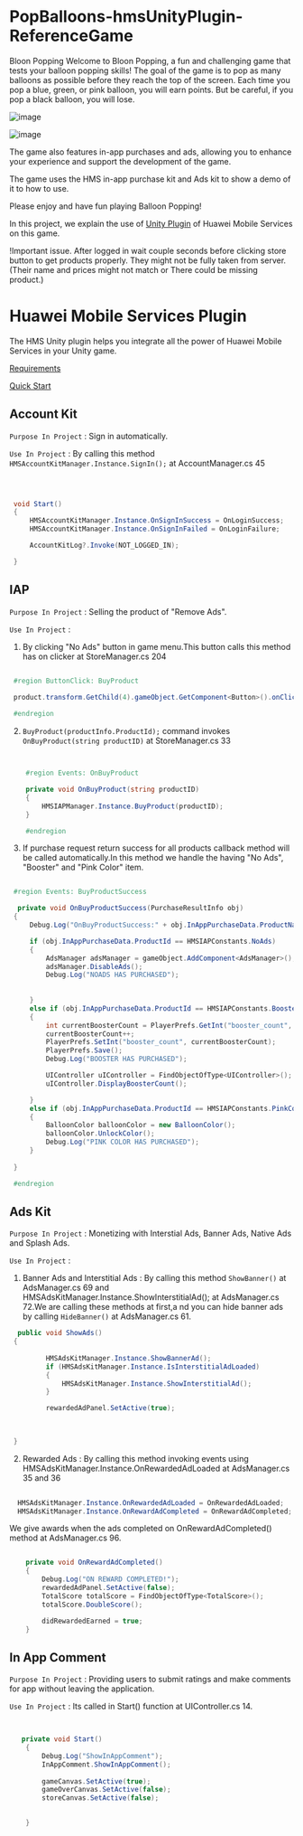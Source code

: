 # PopBalloons-hmsUnityPlugin-ReferenceGame

Bloon Popping
Welcome to Bloon Popping, a fun and challenging game that tests your balloon popping skills! The goal of the game is to pop as many balloons as possible before they reach the top of the screen. Each time you pop a blue, green, or pink balloon, you will earn points. But be careful, if you pop a black balloon, you will lose.

![image](https://user-images.githubusercontent.com/41302444/212833336-379f9744-234c-41f9-a3b1-e5bca7090fa2.png)

![image](https://user-images.githubusercontent.com/41302444/212833190-836b31c5-f044-40ab-ad61-e9dca4c928b8.png)



The game also features in-app purchases and ads, allowing you to enhance your experience and support the development of the game.

The game uses the HMS in-app purchase kit and Ads kit to show a demo of it to how to use.

Please enjoy and have fun playing Balloon Popping!

In this project, we explain the use of [Unity Plugin](https://github.com/EvilMindDevs/hms-unity-plugin) of Huawei Mobile Services on this game.

!Important issue. After logged in wait couple seconds before clicking store button to get products properly. They might not be fully taken from server.(Their name and prices might not match or There could be missing product.)

# Huawei Mobile Services Plugin

The HMS Unity plugin helps you integrate all the power of Huawei Mobile Services in your Unity game.

[Requirements](https://evilminddevs.gitbook.io/hms-unity-plugin-beta/getting-started/what-you-will-need)

[Quick Start](https://evilminddevs.gitbook.io/hms-unity-plugin-beta/getting-started/quick-start)



## Account Kit

`Purpose In Project` :  Sign in automatically.


 `Use In Project` : By calling this method `HMSAccountKitManager.Instance.SignIn();` at AccountManager.cs 45

   ```csharp

    

    void Start()
    {
        HMSAccountKitManager.Instance.OnSignInSuccess = OnLoginSuccess;
        HMSAccountKitManager.Instance.OnSignInFailed = OnLoginFailure;

        AccountKitLog?.Invoke(NOT_LOGGED_IN);

    }


  ```



## IAP

`Purpose In Project` :  Selling the product of "Remove Ads".


 `Use In Project` : 
 
 1. By clicking "No Ads" button in game menu.This button calls this method has on clicker at StoreManager.cs 204

   ```csharp

    #region ButtonClick: BuyProduct

    product.transform.GetChild(4).gameObject.GetComponent<Button>().onClick.AddListener(delegate { BuyProduct(productInfo.ProductId); });
    
    #endregion

  ```

2. ` BuyProduct(productInfo.ProductId); ` command invokes `OnBuyProduct(string productID)` at StoreManager.cs 33


```csharp


    #region Events: OnBuyProduct

    private void OnBuyProduct(string productID)
    {
        HMSIAPManager.Instance.BuyProduct(productID);
    }

    #endregion


```

  3. If purchase request return success for all products callback method will be called automatically.In this method we handle the having "No Ads", "Booster" and "Pink Color" item.


   ```csharp

    #region Events: BuyProductSuccess

     private void OnBuyProductSuccess(PurchaseResultInfo obj)
    {
        Debug.Log("OnBuyProductSuccess:" + obj.InAppPurchaseData.ProductName);

        if (obj.InAppPurchaseData.ProductId == HMSIAPConstants.NoAds)
        {
            AdsManager adsManager = gameObject.AddComponent<AdsManager>();
            adsManager.DisableAds();
            Debug.Log("NOADS HAS PURCHASED");
            
            
        }
        else if (obj.InAppPurchaseData.ProductId == HMSIAPConstants.Booster)
        {
            int currentBoosterCount = PlayerPrefs.GetInt("booster_count", 0);
            currentBoosterCount++;
            PlayerPrefs.SetInt("booster_count", currentBoosterCount);
            PlayerPrefs.Save();
            Debug.Log("BOOSTER HAS PURCHASED");

            UIController uIController = FindObjectOfType<UIController>();
            uIController.DisplayBoosterCount();

        }
        else if (obj.InAppPurchaseData.ProductId == HMSIAPConstants.PinkColor)
        {
            BalloonColor balloonColor = new BalloonColor();
            balloonColor.UnlockColor();
            Debug.Log("PINK COLOR HAS PURCHASED");
        }
       
    }

    #endregion


  ```




## Ads Kit

`Purpose In Project` :  Monetizing with Interstial Ads, Banner Ads, Native Ads and Splash Ads.


`Use In Project` : 
 
 1. Banner Ads and Interstitial Ads : By calling this method `ShowBanner()` at AdsManager.cs 69 and HMSAdsKitManager.Instance.ShowInterstitialAd(); at AdsManager.cs 72.We are calling these methods at first,a nd you can hide banner ads by calling `HideBanner()` at AdsManager.cs 61.

   ```csharp
     public void ShowAds()
    {
        
            HMSAdsKitManager.Instance.ShowBannerAd();
            if (HMSAdsKitManager.Instance.IsInterstitialAdLoaded)
            {
                HMSAdsKitManager.Instance.ShowInterstitialAd();
            }

            rewardedAdPanel.SetActive(true);

       
        
    }
  ```


2. Rewarded Ads : By calling this method invoking events using HMSAdsKitManager.Instance.OnRewardedAdLoaded at AdsManager.cs 35 and 36  

```csharp
  
  HMSAdsKitManager.Instance.OnRewardedAdLoaded = OnRewardedAdLoaded;
  HMSAdsKitManager.Instance.OnRewardAdCompleted = OnRewardAdCompleted;

```
We give awards when the ads completed on  OnRewardAdCompleted() method at AdsManager.cs 96.

```csharp

    private void OnRewardAdCompleted()
    {
        Debug.Log("ON REWARD COMPLETED!");
        rewardedAdPanel.SetActive(false);
        TotalScore totalScore = FindObjectOfType<TotalScore>();
        totalScore.DoubleScore();

        didRewardedEarned = true;
    }

```



## In App Comment

`Purpose In Project` : Providing users to submit ratings and make comments for app without leaving the application.

 `Use In Project` : Its called in Start() function at UIController.cs 14.

```csharp
    

   private void Start()
    {
        Debug.Log("ShowInAppComment");
        InAppComment.ShowInAppComment();
        
        gameCanvas.SetActive(true);
        gameOverCanvas.SetActive(false);
        storeCanvas.SetActive(false);

        
    }

```

